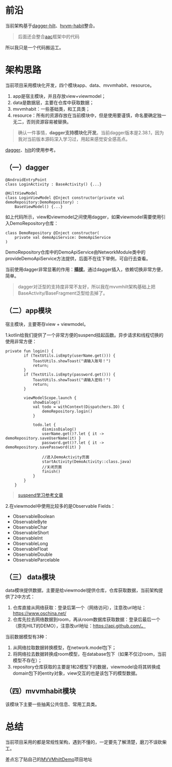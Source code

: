 # 前沿

当前架构基于[dagger-hilt](https://github.com/aregpetrosyan/Android-MVVM-Boilerplate-Hilt)、[hvvm-habit](https://github.com/goldze/MVVMHabit)整合。

> 后面还会整合[aac](https://github.com/android/architecture-components-samples)框架中的代码

所以我只是一个代码搬运工。

# 架构思路
当前项目采用模块化开发，四个模块app、data、mvvmhabit、resource。

1. app是宿主模块，并且存放view+viewmodel；
2. data是数据层，主要在仓库中获取数据；
3. mvvmhabit：一些基础类，和工具类；
4. resource：所有的资源存放在当前模块中，但是使用要谨慎，命名要确定独一无二，否则资源容易被替换。

>确认一件事情，**dagger支持模块化开发**。当前dagger版本是2.38.1，因为我对当前版本源码深入学习过，用起来感觉安全感高点。

[dagger](https://juejin.cn/post/7077740630367043598)、[hilt](https://juejin.cn/post/7248286946572550205)的使用参考。

## （一）dagger
	@AndroidEntryPoint
	class LoginActivity : BaseActivity() {...}
	
	@HiltViewModel
	class LoginViewModel @Inject constructor(private val demoRepository:DemoRepository) :
	    BaseViewModel() {...}

如上代码所示，view和viewmodel之间使用dagger，如果viewmodel需要使用引入DemoRepository仓库：

	class DemoRepository @Inject constructor(
	    private val demoApiService: DemoApiService
	) 

DemoRepository仓库中的DemoApiService由NetworkModule类中的provideDemoApiService方法提供，后面不在往下举例，可自行去查看。

当前使用dagger非常显著的作用：**插拔**。通过dagger插入，依赖切换非常方便，简单。

> dagger对泛型的支持度非常不友好，所以我在mvvmhilt架构基础上把BaseActivity/BaseFragment泛型给去掉了。

## （二）app模块

宿主模块，主要寄存view + viewmodel。

1.kotlin给我们提供了一个非常方便的suspend挂起函数。异步请求和线程切换的使用非常方便：

	private fun login() {
	        if (TextUtils.isEmpty(userName.get())) {
	            ToastUtils.showToast("请输入账号！")
	            return;
	        }
	        if (TextUtils.isEmpty(password.get())) {
	            ToastUtils.showToast("请输入密码！")
	            return;
	        }
	
	        viewModelScope.launch {
	            showDialog()
	            val todo = withContext(Dispatchers.IO) {
	                demoRepository.login()
	            }
	
	            todo.let {
	                dismissDialog()
	                userName.get()?.let { it -> demoRepository.saveUserName(it) }
	                password.get()?.let { it -> demoRepository.savePassword(it) }
	
	                //进入DemoActivity页面
	                startActivity(DemoActivity::class.java)
	                //关闭页面
	                finish()
	            }
	        }
	    }

>[suspend学习参考文章](https://blog.yujinyan.me/posts/understanding-kotlin-suspend-functions/)

2.在viewmodel中使用比较多的是Observable Fields：
- ObservableBoolean
- ObservableByte
- ObservableChar
- ObservableShort
- ObservableInt
- ObservableLong
- ObservableFloat
- ObservableDouble
- ObservableParcelable
## （三） data模块

data模块提供数据，主要是给viewmodel提供仓库，仓库获取数据，当前架构提供了2中方式：
1. 仓库直接从网络获取：登录后第一个（网络访问），注意改url地址：https://www.oschina.net/
2. 仓库先拉去网络数据到room，再从room数据库获取数据：登录后最后一个（原先HILT的DEMO），注意改url地址：https://api.github.com/。

当前数据模型有3种：
1.  从网络拉取数据转换模型，在network.model包下；
2.  将网络拉去数据转换成room模型，在database包下（如果不仅过room，当前模型不存在）；
3.  repository仓库获取的主要是1和2模型下的数据，viewmodel会将其转换成domain包下的entity对象，view交互的也是该包下的模型数据。

## （四）mvvmhabit模块

该模块下主要一些抽离公共信息、常用工具类。

# 总结
当前项目采用的都是常规性架构，遇到不懂的，一定要先了解清楚，磨刀不误砍柴工。

差点忘了贴自己的[MVVMhiltDemo](https://github.com/hellogaod/MVVMHiltDemo/tree/main)项目地址